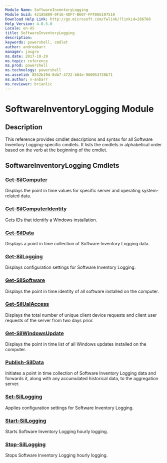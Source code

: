 ```yaml
---
Module Name: SoftwareInventoryLogging
Module Guid: 421A5B89-0F16-4DF7-B607-FFFD66107510
Download Help Link: http://go.microsoft.com/fwlink/?linkid=286788
Help Version: 4.0.5.0
Locale: en-US
title: SoftwareInventoryLogging
description: 
keywords: powershell, cmdlet
author: andreabarr
manager: jasgro
ms.date: 2017-10-29
ms.topic: reference
ms.prod: powershell
ms.technology: powershell
ms.assetid: 8552b19d-8db7-4722-b04e-960053720b71
ms.author: v-anbarr
ms.reviewer: brianlic
---
```


# SoftwareInventoryLogging Module
## Description
This reference provides cmdlet descriptions and syntax for all Software Inventory Logging-specific cmdlets. It lists the cmdlets in alphabetical order based on the verb at the beginning of the cmdlet.

## SoftwareInventoryLogging Cmdlets
### [Get-SilComputer](./Get-SilComputer.md)
Displays the point in time values for specific server and operating system-related data.

### [Get-SilComputerIdentity](./Get-SilComputerIdentity.md)
Gets IDs that identify a Windows installation.

### [Get-SilData](./Get-SilData.md)
Displays a point in time collection of Software Inventory Logging data.

### [Get-SilLogging](./Get-SilLogging.md)
Displays configuration settings for Software Inventory Logging.

### [Get-SilSoftware](./Get-SilSoftware.md)
Displays the point in time identity of all software installed on the computer.

### [Get-SilUalAccess](./Get-SilUalAccess.md)
Displays the total number of unique client device requests and client user requests of the server from two days prior.

### [Get-SilWindowsUpdate](./Get-SilWindowsUpdate.md)
Displays the point in time list of all Windows updates installed on the computer.

### [Publish-SilData](./Publish-SilData.md)
Initiates a point in time collection of Software Inventory Logging data and forwards it, along with any accumulated historical data, to the aggregation server.

### [Set-SilLogging](./Set-SilLogging.md)
Applies configuration settings for Software Inventory Logging.

### [Start-SilLogging](./Start-SilLogging.md)
Starts Software Inventory Logging hourly logging.

### [Stop-SilLogging](./Stop-SilLogging.md)
Stops Software Inventory Logging hourly logging.

